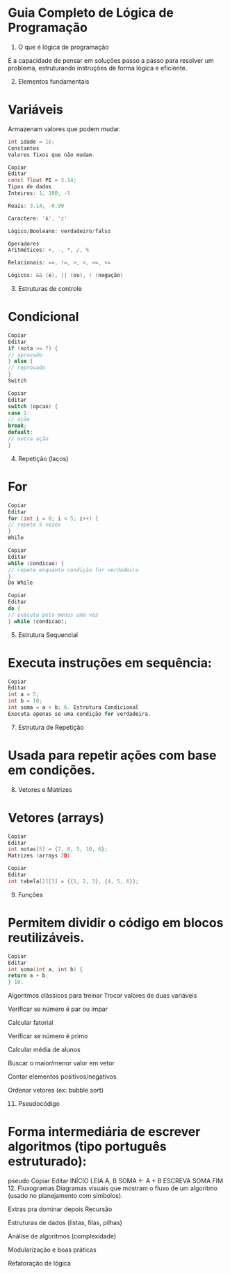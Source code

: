 # Guia Completo de Lógica de Programação

1. O que é lógica de programação

É a capacidade de pensar em soluções passo a passo para resolver um problema, estruturando instruções de forma lógica e eficiente.

2. Elementos fundamentais

# Variáveis

Armazenam valores que podem mudar.

```c
int idade = 16;
Constantes
Valores fixos que não mudam.
```

```c
Copiar
Editar
const float PI = 3.14;
Tipos de dados
Inteiros: 1, 100, -5

Reais: 3.14, -0.99

Caractere: 'A', 'z'

Lógico/Booleano: verdadeiro/falso

Operadores
Aritméticos: +, -, *, /, %

Relacionais: ==, !=, >, <, >=, <=

Lógicos: && (e), || (ou), ! (negação)
```

3. Estruturas de controle

# Condicional

```c
Copiar
Editar
if (nota >= 7) {
// aprovado
} else {
// reprovado
}
Switch
```

```c
Copiar
Editar
switch (opcao) {
case 1:
// ação
break;
default:
// outra ação
}
```

4. Repetição (laços)

# For

```c
Copiar
Editar
for (int i = 0; i < 5; i++) {
// repete 5 vezes
}
While
```

```c
Copiar
Editar
while (condicao) {
// repete enquanto condição for verdadeira
}
Do While
```

```c
Copiar
Editar
do {
// executa pelo menos uma vez
} while (condicao);
```

5. Estrutura Sequencial

# Executa instruções em sequência:

```c
Copiar
Editar
int a = 5;
int b = 10;
int soma = a + b; 6. Estrutura Condicional
Executa apenas se uma condição for verdadeira.
```

7. Estrutura de Repetição

# Usada para repetir ações com base em condições.

8. Vetores e Matrizes

# Vetores (arrays)

```c
Copiar
Editar
int notas[5] = {7, 8, 5, 10, 6};
Matrizes (arrays 2D)
```

```c
Copiar
Editar
int tabela[2][3] = {{1, 2, 3}, {4, 5, 6}};
```

9. Funções

# Permitem dividir o código em blocos reutilizáveis.

```c
Copiar
Editar
int soma(int a, int b) {
return a + b;
} 10.
```

Algoritmos clássicos para treinar
Trocar valores de duas variáveis

Verificar se número é par ou ímpar

Calcular fatorial

Verificar se número é primo

Calcular média de alunos

Buscar o maior/menor valor em vetor

Contar elementos positivos/negativos

Ordenar vetores (ex: bubble sort)

11. Pseudocódigo

# Forma intermediária de escrever algoritmos (tipo português estruturado):

pseudo
Copiar
Editar
INÍCIO
LEIA A, B
SOMA ← A + B
ESCREVA SOMA
FIM 12. Fluxogramas
Diagramas visuais que mostram o fluxo de um algoritmo (usado no planejamento com símbolos).

Extras pra dominar depois
Recursão

Estruturas de dados (listas, filas, pilhas)

Análise de algoritmos (complexidade)

Modularização e boas práticas

Refatoração de lógica
